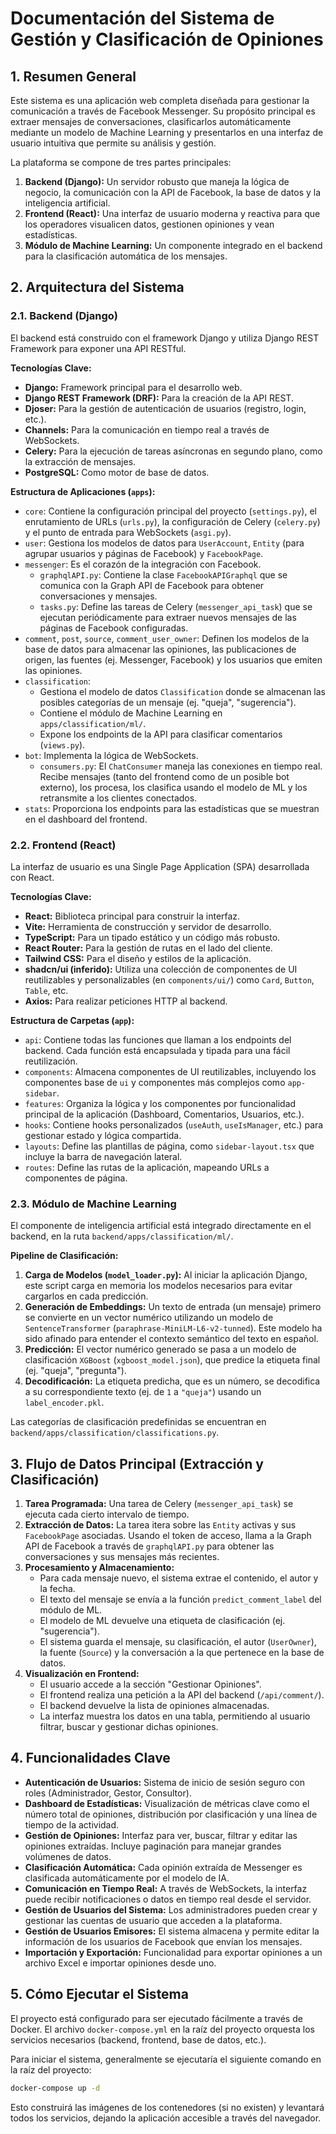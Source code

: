 # **Documentación del Sistema de Gestión y Clasificación de Opiniones**

## 1. Resumen General

Este sistema es una aplicación web completa diseñada para gestionar la comunicación a través de Facebook Messenger. Su propósito principal es extraer mensajes de conversaciones, clasificarlos automáticamente mediante un modelo de Machine Learning y presentarlos en una interfaz de usuario intuitiva que permite su análisis y gestión.

La plataforma se compone de tres partes principales:

1.  **Backend (Django):** Un servidor robusto que maneja la lógica de negocio, la comunicación con la API de Facebook, la base de datos y la inteligencia artificial.
2.  **Frontend (React):** Una interfaz de usuario moderna y reactiva para que los operadores visualicen datos, gestionen opiniones y vean estadísticas.
3.  **Módulo de Machine Learning:** Un componente integrado en el backend para la clasificación automática de los mensajes.

## 2. Arquitectura del Sistema

### 2.1. Backend (Django)

El backend está construido con el framework Django y utiliza Django REST Framework para exponer una API RESTful.

**Tecnologías Clave:**

*   **Django:** Framework principal para el desarrollo web.
*   **Django REST Framework (DRF):** Para la creación de la API REST.
*   **Djoser:** Para la gestión de autenticación de usuarios (registro, login, etc.).
*   **Channels:** Para la comunicación en tiempo real a través de WebSockets.
*   **Celery:** Para la ejecución de tareas asíncronas en segundo plano, como la extracción de mensajes.
*   **PostgreSQL:** Como motor de base de datos.

**Estructura de Aplicaciones (`apps`):**

*   `core`: Contiene la configuración principal del proyecto (`settings.py`), el enrutamiento de URLs (`urls.py`), la configuración de Celery (`celery.py`) y el punto de entrada para WebSockets (`asgi.py`).
*   `user`: Gestiona los modelos de datos para `UserAccount`, `Entity` (para agrupar usuarios y páginas de Facebook) y `FacebookPage`.
*   `messenger`: Es el corazón de la integración con Facebook.
    *   `graphqlAPI.py`: Contiene la clase `FacebookAPIGraphql` que se comunica con la Graph API de Facebook para obtener conversaciones y mensajes.
    *   `tasks.py`: Define las tareas de Celery (`messenger_api_task`) que se ejecutan periódicamente para extraer nuevos mensajes de las páginas de Facebook configuradas.
*   `comment`, `post`, `source`, `comment_user_owner`: Definen los modelos de la base de datos para almacenar las opiniones, las publicaciones de origen, las fuentes (ej. Messenger, Facebook) y los usuarios que emiten las opiniones.
*   `classification`:
    *   Gestiona el modelo de datos `Classification` donde se almacenan las posibles categorías de un mensaje (ej. "queja", "sugerencia").
    *   Contiene el módulo de Machine Learning en `apps/classification/ml/`.
    *   Expone los endpoints de la API para clasificar comentarios (`views.py`).
*   `bot`: Implementa la lógica de WebSockets.
    *   `consumers.py`: El `ChatConsumer` maneja las conexiones en tiempo real. Recibe mensajes (tanto del frontend como de un posible bot externo), los procesa, los clasifica usando el modelo de ML y los retransmite a los clientes conectados.
*   `stats`: Proporciona los endpoints para las estadísticas que se muestran en el dashboard del frontend.

### 2.2. Frontend (React)

La interfaz de usuario es una Single Page Application (SPA) desarrollada con React.

**Tecnologías Clave:**

*   **React:** Biblioteca principal para construir la interfaz.
*   **Vite:** Herramienta de construcción y servidor de desarrollo.
*   **TypeScript:** Para un tipado estático y un código más robusto.
*   **React Router:** Para la gestión de rutas en el lado del cliente.
*   **Tailwind CSS:** Para el diseño y estilos de la aplicación.
*   **shadcn/ui (inferido):** Utiliza una colección de componentes de UI reutilizables y personalizables (en `components/ui/`) como `Card`, `Button`, `Table`, etc.
*   **Axios:** Para realizar peticiones HTTP al backend.

**Estructura de Carpetas (`app`):**

*   `api`: Contiene todas las funciones que llaman a los endpoints del backend. Cada función está encapsulada y tipada para una fácil reutilización.
*   `components`: Almacena componentes de UI reutilizables, incluyendo los componentes base de `ui` y componentes más complejos como `app-sidebar`.
*   `features`: Organiza la lógica y los componentes por funcionalidad principal de la aplicación (Dashboard, Comentarios, Usuarios, etc.).
*   `hooks`: Contiene hooks personalizados (`useAuth`, `useIsManager`, etc.) para gestionar estado y lógica compartida.
*   `layouts`: Define las plantillas de página, como `sidebar-layout.tsx` que incluye la barra de navegación lateral.
*   `routes`: Define las rutas de la aplicación, mapeando URLs a componentes de página.

### 2.3. Módulo de Machine Learning

El componente de inteligencia artificial está integrado directamente en el backend, en la ruta `backend/apps/classification/ml/`.

**Pipeline de Clasificación:**

1.  **Carga de Modelos (`model_loader.py`):** Al iniciar la aplicación Django, este script carga en memoria los modelos necesarios para evitar cargarlos en cada predicción.
2.  **Generación de Embeddings:** Un texto de entrada (un mensaje) primero se convierte en un vector numérico utilizando un modelo de `SentenceTransformer` (`paraphrase-MiniLM-L6-v2-tunned`). Este modelo ha sido afinado para entender el contexto semántico del texto en español.
3.  **Predicción:** El vector numérico generado se pasa a un modelo de clasificación `XGBoost` (`xgboost_model.json`), que predice la etiqueta final (ej. "queja", "pregunta").
4.  **Decodificación:** La etiqueta predicha, que es un número, se decodifica a su correspondiente texto (ej. de `1` a `"queja"`) usando un `label_encoder.pkl`.

Las categorías de clasificación predefinidas se encuentran en `backend/apps/classification/classifications.py`.

## 3. Flujo de Datos Principal (Extracción y Clasificación)

1.  **Tarea Programada:** Una tarea de Celery (`messenger_api_task`) se ejecuta cada cierto intervalo de tiempo.
2.  **Extracción de Datos:** La tarea itera sobre las `Entity` activas y sus `FacebookPage` asociadas. Usando el token de acceso, llama a la Graph API de Facebook a través de `graphqlAPI.py` para obtener las conversaciones y sus mensajes más recientes.
3.  **Procesamiento y Almacenamiento:**
    *   Para cada mensaje nuevo, el sistema extrae el contenido, el autor y la fecha.
    *   El texto del mensaje se envía a la función `predict_comment_label` del módulo de ML.
    *   El modelo de ML devuelve una etiqueta de clasificación (ej. "sugerencia").
    *   El sistema guarda el mensaje, su clasificación, el autor (`UserOwner`), la fuente (`Source`) y la conversación a la que pertenece en la base de datos.
4.  **Visualización en Frontend:**
    *   El usuario accede a la sección "Gestionar Opiniones".
    *   El frontend realiza una petición a la API del backend (`/api/comment/`).
    *   El backend devuelve la lista de opiniones almacenadas.
    *   La interfaz muestra los datos en una tabla, permitiendo al usuario filtrar, buscar y gestionar dichas opiniones.

## 4. Funcionalidades Clave

*   **Autenticación de Usuarios:** Sistema de inicio de sesión seguro con roles (Administrador, Gestor, Consultor).
*   **Dashboard de Estadísticas:** Visualización de métricas clave como el número total de opiniones, distribución por clasificación y una línea de tiempo de la actividad.
*   **Gestión de Opiniones:** Interfaz para ver, buscar, filtrar y editar las opiniones extraídas. Incluye paginación para manejar grandes volúmenes de datos.
*   **Clasificación Automática:** Cada opinión extraída de Messenger es clasificada automáticamente por el modelo de IA.
*   **Comunicación en Tiempo Real:** A través de WebSockets, la interfaz puede recibir notificaciones o datos en tiempo real desde el servidor.
*   **Gestión de Usuarios del Sistema:** Los administradores pueden crear y gestionar las cuentas de usuario que acceden a la plataforma.
*   **Gestión de Usuarios Emisores:** El sistema almacena y permite editar la información de los usuarios de Facebook que envían los mensajes.
*   **Importación y Exportación:** Funcionalidad para exportar opiniones a un archivo Excel e importar opiniones desde uno.

## 5. Cómo Ejecutar el Sistema

El proyecto está configurado para ser ejecutado fácilmente a través de Docker. El archivo `docker-compose.yml` en la raíz del proyecto orquesta los servicios necesarios (backend, frontend, base de datos, etc.).

Para iniciar el sistema, generalmente se ejecutaría el siguiente comando en la raíz del proyecto:

```bash
docker-compose up -d
```

Esto construirá las imágenes de los contenedores (si no existen) y levantará todos los servicios, dejando la aplicación accesible a través del navegador.

